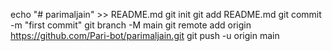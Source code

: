 echo "# parimaljain" >> README.md
git init
git add README.md
git commit -m "first commit"
git branch -M main
git remote add origin https://github.com/Pari-bot/parimaljain.git
git push -u origin main
